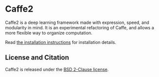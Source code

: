 # Caffe2

Caffe2 is a deep learning framework made with expression, speed, and modularity in mind. It is an experimental refactoring of Caffe, and allows a more flexible way to organize computation.

Read [the installation instructions](https://github.com/Yangqing/caffe2/blob/master/docs/installation.md) for installation details.

## License and Citation

Caffe2 is released under the [BSD 2-Clause license](https://github.com/Yangqing/caffe2/blob/master/LICENSE).

